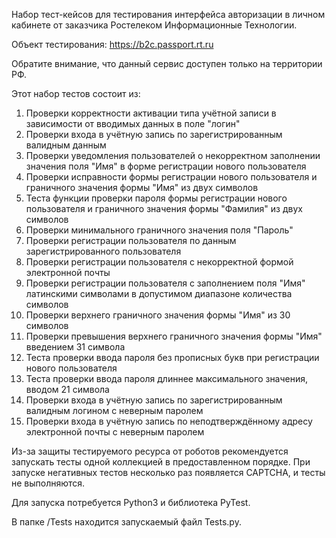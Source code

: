 Набор тест-кейсов для тестирования интерфейса авторизации в личном кабинете от заказчика Ростелеком Информационные Технологии.

Объект тестирования: https://b2c.passport.rt.ru

Обратите внимание, что данный сервис доступен только на территории РФ. 

Этот набор тестов состоит из:
1. Проверки корректности активации типа учётной записи в зависимости от вводимых данных в поле "логин"
2. Проверки входа в учётную запись по зарегистрированным валидным данным
3. Проверки уведомления пользователей о некорректном заполнении значения поля "Имя" в форме регистрации нового пользователя
4. Проверки исправности формы регистрации нового пользователя и граничного значения формы "Имя" из двух  символов
5. Теста функции проверки пароля формы регистрации нового пользователя и граничного значения формы "Фамилия" из двух  символов
6. Проверки минимального граничного значения поля "Пароль"
7. Проверки регистрации пользователя по данным зарегистрированного пользователя
8. Проверки регистрации пользователя с некорректной формой электронной почты
9. Проверки регистрации пользователя с заполнением поля "Имя" латинскими символами в допустимом диапазоне количества символов
10. Проверки верхнего граничного значения формы "Имя" из 30 символов
11. Проверки превышения верхнего граничного значения формы "Имя"  введением  31 символа
12. Теста проверки ввода пароля без прописных букв при регистрации нового пользователя
13. Теста проверки ввода пароля длиннее максимального значения, вводом 21 символа
14. Проверки входа в учётную запись по зарегистрированным валидным логином с неверным паролем
15. Проверки входа в учётную запись по неподтверждённому адресу электронной почты с неверным паролем

Из-за защиты тестируемого ресурса от роботов рекомендуется запускать тесты одной коллекцией в предоставленном порядке. При запуске негативных тестов несколько раз появляется CAPTCHA, и тесты не выполняются.

Для запуска потребуется Python3 и библиотека PyTest.

В папке /Tests находится запускаемый файл Tests.py.
